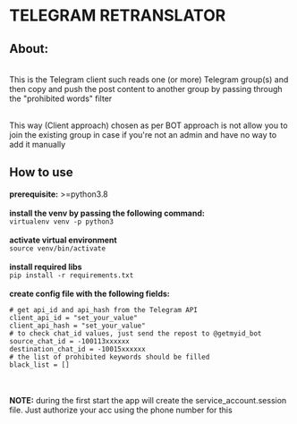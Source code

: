 # TELEGRAM RETRANSLATOR <br>
## About:
<br>This is the Telegram client such reads one (or more) Telegram group(s) and then copy and push the post content to another group by passing through the "prohibited words" filter

<br>This way (Client approach) chosen as per BOT approach is not allow you to join the existing group in case if you're not an admin and have no way to add it manually

## How to use <br>
**prerequisite:** >=python3.8 <br><br>
**install the venv by passing the following command:** <br>
`virtualenv venv -p python3` <br><br>
**activate virtual environment** <br>
`source venv/bin/activate` <br><br>
**install required libs** <br>
`pip install -r requirements.txt` <br><br>
**create config file with the following fields:**


    # get api_id and api_hash from the Telegram API 
    client_api_id = "set_your_value"
    client_api_hash = "set_your_value"
    # to check chat_id values, just send the repost to @getmyid_bot
    source_chat_id = -100113xxxxxx 
    destination_chat_id = -10015xxxxxx
    # the list of prohibited keywords should be filled 
    black_list = []

<br><br>
**NOTE:** during the first start the app will create the service_account.session file. Just authorize your acc using the phone number for this



